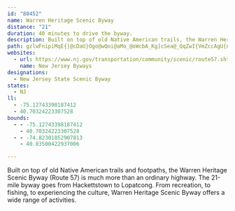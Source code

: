```yaml
---
id: "80452"
name: Warren Heritage Scenic Byway
distance: "21"
duration: 40 minutes to drive the byway.
description: Built on top of old Native American trails, the Warren Heritage Scenic Byway (Route 57) has a rich history. This 21-mile byway, which runs from Hackettstown to Lopatcong, features rural beauty as well as various recreational opportunities.
path: gzlwFnipiMqE{|@cDaU}Ogo@wQoi@aMo_@oWcbA_Kg]cSea@_QqZwI{VmZccAgU{n@gPiWyFaJ{HcZkY}iAqh@yuBaOqk@aHyWmFu^m[kbCmIir@_CyYcB{MoBsGqHs`AoHq{@uEo_@w_@seBaGmNoLeJcJyEgKEkFyEqHiRuFoXaLoVeMuTwJqReCePEaRkE}MeRye@oPmUuPsJmJ{IsIw`@eImMiV{g@aKa]iFsNob@y]sYsT_HgIiYaH{JcHsN_Y_IgQ
websites:
  - url: https://www.nj.gov/transportation/community/scenic/route57.shtm
    name: New Jersey Byways
designations:
  - New Jersey State Scenic Byway
states:
  - NJ
ll:
  - -75.12743398187412
  - 40.70324223307528
bounds:
  - - -75.12743398187412
    - 40.70324223307528
  - - -74.82301852907813
    - 40.83500422937006

---
```


Built on top of old Native American trails and footpaths, the Warren Heritage Scenic Byway (Route 57) is much more than an ordinary highway. The 21-mile byway goes from Hackettstown to Lopatcong. From recreation, to fishing, to experiencing the culture, Warren Heritage Scenic Byway offers a wide range of activities.
